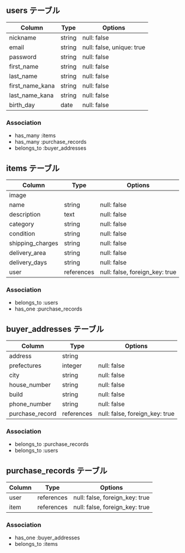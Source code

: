 ## users テーブル

| Column           | Type       | Options                   |
| ---------        | ------     | ----------------------    |
| nickname         | string     | null: false               |
| email            | string     | null: false, unique: true |
| password         | string     | null: false               |
| first_name       | string     | null: false               |
| last_name        | string     | null: false               |
| first_name_kana  | string     | null: false               |
| last_name_kana   | string     | null: false               |
| birth_day        | date       | null: false               |



### Association

- has_many :items
- has_many :purchase_records
- belongs_to :buyer_addresses

## items テーブル

| Column           | Type       | Options                        |
| ---------        | ------     | ----------------------         |
| image            |            |                                |
| name             | string     | null: false                    |
| description      | text       | null: false                    |
| category         | string     | null: false                    |
| condition        | string     | null: false                    |
| shipping_charges | string     | null: false                    |
| delivery_area    | string     | null: false                    |
| delivery_days    | string     | null: false                    |
| user             | references | null: false, foreign_key: true |

### Association


- belongs_to :users
- has_one :purchase_records



## buyer_addresses テーブル

| Column           | Type       | Options                        |
| ---------        | ------     | ----------------------         |
| address          | string     |                                |
| prefectures      | integer    | null: false                    |
| city             | string     | null: false                    |
| house_number     | string     | null: false                    |
| build            | string     | null: false                    |
| phone_number     | string     | null: false                    |
| purchase_record  | references | null: false, foreign_key: true |


### Association

- belongs_to :purchase_records
- belongs_to :users



## purchase_records テーブル

| Column       | Type       | Options                        |
| -------      | ---------- | ------------------------------ |
| user         | references | null: false, foreign_key: true |
| item         | references | null: false, foreign_key: true |

### Association

- has_one    :buyer_addresses
- belongs_to :items